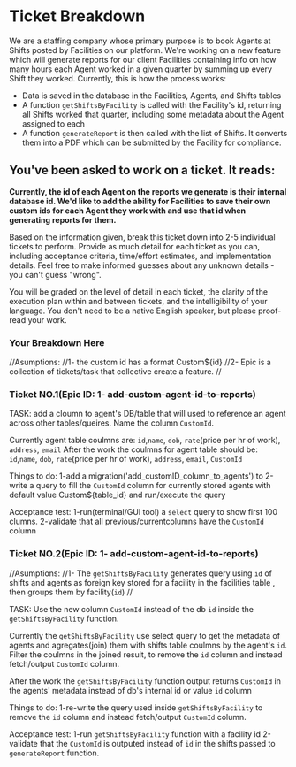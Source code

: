 # Ticket Breakdown

We are a staffing company whose primary purpose is to book Agents at Shifts posted by Facilities on our platform. We're working on a new feature which will generate reports for our client Facilities containing info on how many hours each Agent worked in a given quarter by summing up every Shift they worked. Currently, this is how the process works:

- Data is saved in the database in the Facilities, Agents, and Shifts tables
- A function `getShiftsByFacility` is called with the Facility's id, returning all Shifts worked that quarter, including some metadata about the Agent assigned to each
- A function `generateReport` is then called with the list of Shifts. It converts them into a PDF which can be submitted by the Facility for compliance.

## You've been asked to work on a ticket. It reads:

**Currently, the id of each Agent on the reports we generate is their internal database id. We'd like to add the ability for Facilities to save their own custom ids for each Agent they work with and use that id when generating reports for them.**

Based on the information given, break this ticket down into 2-5 individual tickets to perform. Provide as much detail for each ticket as you can, including acceptance criteria, time/effort estimates, and implementation details. Feel free to make informed guesses about any unknown details - you can't guess "wrong".

You will be graded on the level of detail in each ticket, the clarity of the execution plan within and between tickets, and the intelligibility of your language. You don't need to be a native English speaker, but please proof-read your work.

### Your Breakdown Here

//Asumptions:
//1- the custom id has a format Custom${id}
//2- Epic is a collection of tickets/task that collective create a feature.
//

### Ticket NO.1(Epic ID: 1- add-custom-agent-id-to-reports)

TASK: add a cloumn to agent's DB/table that will used to reference an agent across other tables/queires. Name the column `CustomId`.

Currently agent table coulmns are: `id`,`name`, `dob`, `rate`(price per hr of work), `address`, `email`
After the work the coulmns for agent table should be: `id`,`name`, `dob`, `rate`(price per hr of work), `address`, `email`, `CustomId`

Things to do:
1-add a migration('add_customID_column_to_agents') to
2-write a query to fill the `CustomId` column for currently stored agents with default value Custom${table_id} and run/execute the query

Acceptance test:
1-run(terminal/GUI tool) a `select` query to show first 100 clumns.
2-validate that all previous/currentcolumns have the `CustomId` column

### Ticket NO.2(Epic ID: 1- add-custom-agent-id-to-reports)

//Asumptions:
//1- The `getShiftsByFacility` generates query using `id` of shifts and agents as foreign key stored for a facility in the facilities table , then groups them by facility(`id`)
//

TASK: Use the new column `CustomId` instead of the db `id` inside the `getShiftsByFacility` function.

Currently the `getShiftsByFacility` use select query to get the metadata of agents and agregates(join) them with shifts table coulmns by the agent's `id`.
Filter the coulmns in the joined result, to remove the `id` column and instead fetch/output `CustomId` column.

After the work the `getShiftsByFacility` function output returns `CustomId` in the agents' metadata instead of db's internal id or value `id` column

Things to do:
1-re-write the query used inside `getShiftsByFacility` to remove the `id` column and instead fetch/output `CustomId` column.

Acceptance test:
1-run `getShiftsByFacility` function with a facility id
2-validate that the `CustomId` is outputed instead of `id` in the shifts passed to `generateReport` function.
